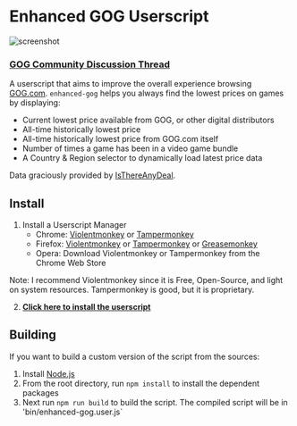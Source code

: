 # Enhanced GOG Userscript

![screenshot](https://raw.githubusercontent.com/kevinfiol/enhanced-gog/master/img/screenshot.jpg)

### [GOG Community Discussion Thread](https://www.gog.com/forum/general/enhanced_gog_userscript_adds_isthereanydeal_integration_to_game_pages)

A userscript that aims to improve the overall experience browsing [GOG.com](https://gog.com). `enhanced-gog` helps you always find the lowest prices on games by displaying:

* Current lowest price available from GOG, or other digital distributors
* All-time historically lowest price
* All-time historically lowest price from GOG.com itself
* Number of times a game has been in a video game bundle
* A Country & Region selector to dynamically load latest price data

Data graciously provided by [IsThereAnyDeal](https://isthereanydeal.com).

## Install

1. Install a Userscript Manager
    * Chrome: [Violentmonkey](https://chrome.google.com/webstore/detail/violentmonkey/jinjaccalgkegednnccohejagnlnfdag) or [Tampermonkey](https://chrome.google.com/webstore/detail/tampermonkey/dhdgffkkebhmkfjojejmpbldmpobfkfo)
    * Firefox: [Violentmonkey](https://addons.mozilla.org/en-US/firefox/addon/violentmonkey/) or [Tampermonkey](https://addons.mozilla.org/en-US/firefox/addon/tampermonkey/) or [Greasemonkey](https://addons.mozilla.org/en-US/firefox/addon/greasemonkey/)
    * Opera: Download Violentmonkey or Tampermonkey from the Chrome Web Store

Note: I recommend Violentmonkey since it is Free, Open-Source, and light on system resources. Tampermonkey is good, but it is proprietary.

2. **[Click here to install the userscript](https://raw.githubusercontent.com/kevinfiol/enhanced-gog/master/bin/enhanced-gog.user.js)**

## Building

If you want to build a custom version of the script from the sources:

1. Install [Node.js](https://nodejs.org/)
2. From the root directory, run `npm install` to install the dependent packages
3. Next run `npm run build` to build the script. The compiled script will be in 'bin/enhanced-gog.user.js`
